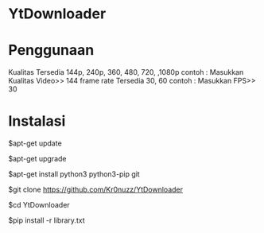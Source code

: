 # YtDownloader

# Penggunaan

Kualitas Tersedia 144p, 240p, 360, 480, 720, ,1080p   contoh  : Masukkan Kualitas Video>> 144
frame rate Tersedia 30, 60  contoh  : Masukkan FPS>> 30

# Instalasi
 
 $apt-get update
 
 $apt-get upgrade
 
 $apt-get install python3 python3-pip git
 
 $git clone https://github.com/Kr0nuzz/YtDownloader
 
 $cd YtDownloader
 
 $pip install -r library.txt
 


